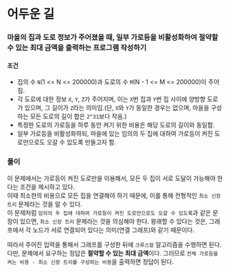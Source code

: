# 어두운 길
### 마을의 집과 도로 정보가 주어졌을 때, 일부 가로등을 비활성화하여 절약할 수 있는 최대 금액을 출력하는 프로그램 작성하기
#### 조건
- 집의 수 ```N```(1 <= N <= 200000)과 도로의 수 ```M```(N - 1 <= M <= 200000)이 주어짐.
- 각 도로에 대한 정보 ```X```, ```Y```, ```Z```가 주어지며, 이는 ```X```번 집과 ```Y```번 집 사이에 양방향 도로가 있으며, 그 길이가 ```Z```라는 의미임.(단, ```X```와 ```Y```가 동일한 경우는 없으며, 마을을 구성하는 모든 도로의 길이 합은 ```2^31```보다 작음.)
- 특정한 도로의 가로등을 하루 동안 켜기 위한 비용은 해당 도로의 길이와 동일함.
- 일부 가로등을 비활성화하되, 마을에 있는 임의의 두 집에 대하여 가로등이 켜진 도로만으로도 오갈 수 있도록 만들고자 함.
### 풀이
이 문제에서는 가로등이 켜진 도로만을 이용해서, 모든 두 집이 서로 도달이 가능해야 한다는 조건을 제시하고 있다.  
이때 최소한의 비용으로 모든 집을 연결해야 하기 때문에, 이를 통해 전형적인 ```최소 신장 트리``` 문제라는 것을 알 수 있다.  
이 문제처럼 ```임의의 두 집에 대하여 가로등이 켜진 도로만으로도 오갈 수 있도록```과 같은 문장이 있으면, ```최소 신장 트리``` 문제라는 것을 의심해야 한다. 왕래할 수 있다는 것은, 그래프에서 각 노드가 서로 연결되어 있다는 의미(연결 그래프)와 같기 때문이다.  

따라서 주어진 입력을 통해서 그래프를 구성한 뒤에 ```크루스칼``` 알고리즘을 수행하면 된다. 다만, 문제에서 요구하는 정답은 **절약할 수 있는 최대 금액**이다. 그러므로 ```전체 가로등을 켜는 비용 - 최소 신장 트리를 구성하는 비용```을 출력하면 정답이 된다. 
